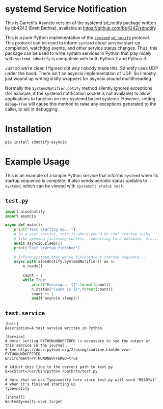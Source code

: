 # systemd Service Notification

This is Garrett's Asyncio version of the systemd sd_notify package written by bb4242 (Brett Bethke),
available at https://github.com/bb4242/sdnotify

This is a pure Python implementation of the
[`systemd`](http://www.freedesktop.org/wiki/Software/systemd/)
[`sd_notify`](http://www.freedesktop.org/software/systemd/man/sd_notify.html)
protocol. This protocol can be used to inform `systemd` about service start-up
completion, watchdog events, and other service status changes. Thus, this
package can be used to write system services in Python that play nicely with
`systemd`. `sdnotify` is compatible with both Python 2 and Python 3.

Just so we're clear, I figured out _why_ nobody made this. Sdnotify uses UDP under the hood.
There isn't an asyncio implementation of UDP. So I mostly just wound up writing shitty wrappers
for asyncio around multithreading.

Normally the `SystemdNotifier.notify` method silently ignores exceptions (for example, if the
systemd notification socket is not available) to allow applications to
function on non-systemd based systems. However, setting `debug=True` will
cause this method to raise any exceptions generated to the caller, to
aid in debugging.

# Installation

`pip install sdnotify-asyncio`

# Example Usage

This is an example of a simple Python service that informs `systemd` when its
startup sequence is complete. It also sends periodic status updates to `systemd`,
which can be viewed with `systemctl status test`.

## `test.py`

```python
import aiosdnotify
import asyncio

async def main():
    print("Test starting up...")
    # In a real service, this is where you'd do real startup tasks
    # like opening listening sockets, connecting to a database, etc...
    await asyncio.sleep(2)
    print("Test startup finished")
    
    # Inform systemd that we've finished our startup sequence...
    async with aiosdnotify.SystemdNotifier() as n:
        n.ready()
        
        count = 1
        while True:
            print("Running... {}".format(count))
            n.status("Count is {}".format(count))
            count += 1
            await asyncio.sleep(2)
```

## `test.service`

    [Unit]
    Description=A test service written in Python

    [Service]
    # Note: setting PYTHONUNBUFFERED is necessary to see the output of this service in the journal
    # See https://docs.python.org/2/using/cmdline.html#envvar-PYTHONUNBUFFERED
    Environment=PYTHONUNBUFFERED=true

	# Adjust this line to the correct path to test.py
    ExecStart=/usr/bin/python /path/to/test.py

    # Note that we use Type=notify here since test.py will send "READY=1"
    # when it's finished starting up
	Type=notify
    
    [Install]
    WantedBy=multi-user.target
